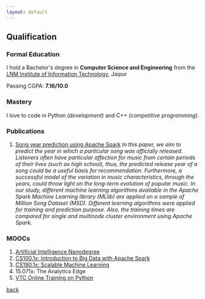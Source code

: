 ```yaml
---
layout: default
---
```


## Qualification

### [](#header-3)Formal Education

I hold a Bachelor's degree in **Computer Science and Engineering** from the [LNM Institute of Information Technology](http://www.lnmiit.ac.in), Jaipur 

Passing CGPA: **7.16/10.0**


### [](#header-3)Mastery

I love to code in Python _(development)_ and C++ _(competitive programming)_.

### [](#header-3)Publications

1. [Song year prediction using Apache Spark](http://ieeexplore.ieee.org/document/7732275/)
_In this paper, we aim to predict the year in which a particular song was officially released.
Listeners often have particular affection for music from certain periods of their lives (such as
high school), thus, the predicted release year of a song could be a useful basis for recommendation.
Furthermore, a successful model of the variation in music characteristics, through the years, could
throw light on the long-term evolution of popular music. In our study, different machine learning
algorithms available in the Apache Spark Machine Learning library (MLlib) are applied on a sample of
Million Song Dataset (MSD). Different learning algorithms were applied for training and prediction
purpose. Also, the training times are compared for single and multinode cluster environment using
Apache Spark._


### [](#header-3)MOOCs

1. [Artificial Intelligence Nanodegree](https://vtc.internshala.com/certificate/show_certificate.php?certificate_number=145075398153ac8e8ebb1bc)
2. [CS100.1x: Introduction to Big Data with Apache Spark](https://s3.amazonaws.com/verify.edx.org/downloads/a2f04ff89ffe4090a01fabda9113c4b0/Certificate.pdf)
3. [CS190.1x: Scalable Machine Learning](https://s3.amazonaws.com/verify.edx.org/downloads/328c14f8035e447584da12bb692b7afa/Certificate.pdf)
4. 15.071x: The Analytics Edge
5. [VTC Online Training on Python](https://vtc.internshala.com/certificate/show_certificate.php?certificate_number=145075398153ac8e8ebb1bc)

[back](./)

